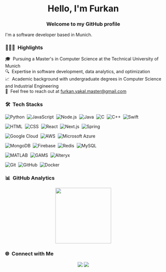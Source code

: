 <!--
## Hi there 👋


**Yakal/Yakal** is a ✨ _special_ ✨ repository because its `README.md` (this file) appears on your GitHub profile.

Here are some ideas to get you started:

- 🔭 I’m currently working on ...
- 🌱 I’m currently learning ...
- 👯 I’m looking to collaborate on ...
- 🤔 I’m looking for help with ...
- 💬 Ask me about ...
- 📫 How to reach me: ...
- 😄 Pronouns: ...
- ⚡ Fun fact: ...
-->

<h1 align="center">Hello, I'm Furkan</h1>
<h3 align="center">Welcome to my GitHub profile</h3>

I'm a software developer based in Munich.

### 👨🏻‍💻 &nbsp;Highlights

🎓 &nbsp;Pursuing a Master's in Computer Science at the Technical University of Munich\
🔍 &nbsp;Expertise in software development, data analytics, and optimization\
📈 &nbsp;Academic background with undergraduate degrees in Computer Science and Industrial Engineering\
📧 &nbsp;Feel free to reach out at furkan.yakal.master@gmail.com

### 🛠 &nbsp;Tech Stacks

![Python](https://img.shields.io/badge/-Python-05122A?style=flat&logo=Python&logoColor=FFE873)&nbsp;
![JavaScript](https://img.shields.io/badge/-JavaScript-05122A?style=flat&logo=javascript)&nbsp; 
![Node.js](https://img.shields.io/badge/-Node.js-05122A?style=flat&logo=node.js)&nbsp;
![Java](https://img.shields.io/badge/-Java-05122A?style=flat&logo=Java&logoColor=FFA518)&nbsp;
![C](https://img.shields.io/badge/-C-05122A?style=flat&logo=c&logoColor=A8B9CC)&nbsp;
![C++](https://img.shields.io/badge/-C++-05122A?style=flat&logo=C%2B%2B&logoColor=00599C)&nbsp;
![Swift](https://img.shields.io/badge/-Swift-05122A?style=flat&logo=Swift&logoColor=FA7343)&nbsp;

![HTML](https://img.shields.io/badge/-HTML-05122A?style=flat&logo=HTML5)&nbsp;
![CSS](https://img.shields.io/badge/-CSS-05122A?style=flat&logo=CSS3&logoColor=1572B6)&nbsp;
![React](https://img.shields.io/badge/-React-05122A?style=flat&logo=react)&nbsp;
![Next.js](https://img.shields.io/badge/-Next.js-05122A?style=flat&logo=next.js)&nbsp;
![Spring](https://img.shields.io/badge/-Spring-05122A?style=flat&logo=spring)

![Google Cloud](https://img.shields.io/badge/-google-05122A?style=flat&logo=google-cloud)&nbsp;
![AWS](https://img.shields.io/badge/-AWS-05122A?style=flat&logo=amazon)&nbsp;
![Microsoft Azure](https://img.shields.io/badge/-Azure-05122A?style=flat&logo=microsoft-azure)&nbsp;

![MongoDB](https://img.shields.io/badge/-MongoDB-05122A?style=flat&logo=mongodb)&nbsp;
![Firebase](https://img.shields.io/badge/-firebase-05122A?style=flat&logo=firebase)&nbsp;
![Redis](https://img.shields.io/badge/-Redis-05122A?style=flat&logo=redis)&nbsp;
![MySQL](https://img.shields.io/badge/-MySQL-05122A?style=flat&logo=mysql)&nbsp;

![MATLAB](https://img.shields.io/badge/-MATLAB-05122A?style=flat&logo=mathworks)&nbsp;
![GAMS](https://img.shields.io/badge/-GAMS-05122A?style=flat&logo=gams)&nbsp;
![Alteryx](https://img.shields.io/badge/-Alteryx-05122A?style=flat&logo=alteryx)&nbsp;

![Git](https://img.shields.io/badge/-Git-05122A?style=flat&logo=git)&nbsp;
![GitHub](https://img.shields.io/badge/-GitHub-05122A?style=flat&logo=github)&nbsp;
![Docker](https://img.shields.io/badge/-Docker-05122A?style=flat&logo=docker)&nbsp;

### 📊 &nbsp;GitHub Analytics

<p align="center">
<a href="https://github.com/Yakal">
  <img height="180em" src="https://github-readme-stats-eight-theta.vercel.app/api/top-langs/?username=Yakal&layout=compact&langs_count=8&theme=algolia"/>
</a>
</p>

### 🌐 &nbsp;Connect with Me

<p align="center"> 
<a href="https://linkedin.com/in/furkan-yakal"><img src="https://img.shields.io/badge/-Furkan%20Yakal-0077B5?style=flat&logo=Linkedin&logoColor=white"/></a>
<a href="mailto:furkan.yakal.master@gmail.com"><img src="https://img.shields.io/badge/-furkan.yakal.master@gmail.com-D14836?style=flat&logo=Gmail&logoColor=white"/></a>
</p>